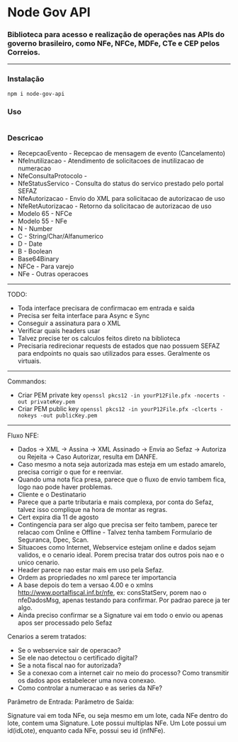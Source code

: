 # Node Gov API

### Biblioteca para acesso e realização de operações nas APIs do governo brasileiro, como NFe, NFCe, MDFe, CTe e CEP pelos Correios.

---

### Instalação

```
npm i node-gov-api
```

### Uso

```

```

### Descricao

- RecepcaoEvento - Recepcao de mensagem de evento (Cancelamento)
- NfeInutilizacao - Atendimento de solicitacoes de inutilizacao de numeracao
- NfeConsultaProtocolo -
- NfeStatusServico - Consulta do status do servico prestado pelo portal SEFAZ
- NfeAutorizacao - Envio do XML para solicitacao de autorizacao de uso
- NfeRetAutorizacao - Retorno da solicitacao de autorizacao de uso
- Modelo 65 - NFCe
- Modelo 55 - NFe
- N - Number
- C - String/Char/Alfanumerico
- D - Date
- B - Boolean
- Base64Binary
- NFCe - Para varejo
- NFe - Outras operacoes

---

TODO:

- Toda interface precisara de confirmacao em entrada e saida
- Precisa ser feita interface para Async e Sync
- Conseguir a assinatura para o XML
- Verificar quais headers usar
- Talvez precise ter os calculos feitos direto na biblioteca
- Precisaria redirecionar requests de estados que nao possuem SEFAZ para endpoints no quais sao utilizados para esses. Geralmente os virtuais.

---

Commandos:

- Criar PEM private key `openssl pkcs12 -in yourP12File.pfx -nocerts -out privateKey.pem`
- Criar PEM public key `openssl pkcs12 -in yourP12File.pfx -clcerts -nokeys -out publicKey.pem`

---

Fluxo NFE:

- Dados -> XML -> Assina -> XML Assinado -> Envia ao Sefaz -> Autoriza ou Rejeita -> Caso Autorizar, resulta em DANFE.
- Caso mesmo a nota seja autorizada mas esteja em um estado amarelo, precisa corrigir o que for e reenviar.
- Quando uma nota fica presa, parece que o fluxo de envio tambem fica, logo nao pode haver problemas.
- Cliente e o Destinatario
- Parece que a parte tributaria e mais complexa, por conta do Sefaz, talvez isso complique na hora de montar as regras.
- Cert expira dia 11 de agosto
- Contingencia para ser algo que precisa ser feito tambem, parece ter relacao com Online e Offline - Talvez tenha tambem Formulario de Seguranca, Dpec, Scan.
- Situacoes como Internet, Webservice estejam online e dados sejam validos, e o cenario ideal. Porem precisa tratar dos outros pois nao e o unico cenario.
- Header parece nao estar mais em uso pela Sefaz.
- Ordem as propriedades no xml parece ter importancia
- A base depois do <nfeDadosMsg> tem a versao 4.00 e o xmlns http://www.portalfiscal.inf.br/nfe, ex: consStatServ, porem nao o nfeDadosMsg, apenas testando para confirmar. Por padrao parece ja ter algo.
- Ainda preciso confirmar se a Signature vai em todo o envio ou apenas apos ser processado pelo Sefaz

Cenarios a serem tratados:

- Se o webservice sair de operacao?
- Se ele nao detectou o certificado digital?
- Se a nota fiscal nao for autorizada?
- Se a conexao com a internet cair no meio do processo? Como transmitir os dados apos estabelecer uma nova conexao.
- Como controlar a numeracao e as series da NFe?

Parâmetro de Entrada: <nfeDadosMsg>
Parâmetro de Saída: <nfeResultMsg>

Signature vai em toda NFe, ou seja mesmo em um lote, cada NFe dentro do lote, contem uma Signature.
Lote possui multiplas NFe. Um Lote possui um id(idLote), enquanto cada NFe, possui seu id (infNFe).
